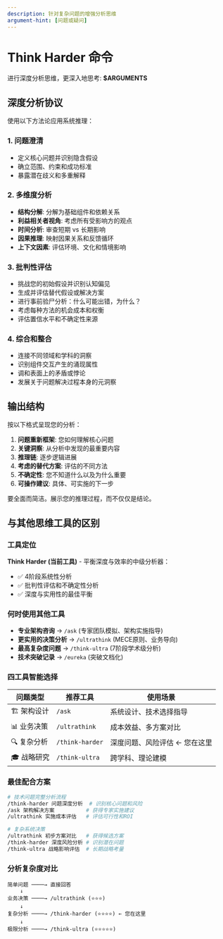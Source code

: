 ```yaml
---
description: 针对复杂问题的增强分析思维
argument-hint: [问题或疑问]
---
```


# Think Harder 命令

进行深度分析思维，更深入地思考: **$ARGUMENTS**

## 深度分析协议

使用以下方法论应用系统推理：

### 1. 问题澄清

- 定义核心问题并识别隐含假设
- 确立范围、约束和成功标准
- 暴露潜在歧义和多重解释

### 2. 多维度分析

- **结构分解**: 分解为基础组件和依赖关系
- **利益相关者视角**: 考虑所有受影响方的观点
- **时间分析**: 审查短期 vs 长期影响
- **因果推理**: 映射因果关系和反馈循环
- **上下文因素**: 评估环境、文化和情境影响

### 3. 批判性评估

- 挑战您的初始假设并识别认知偏见
- 生成并评估替代假设或解决方案
- 进行事前验尸分析：什么可能出错，为什么？
- 考虑每种方法的机会成本和权衡
- 评估置信水平和不确定性来源

### 4. 综合和整合

- 连接不同领域和学科的洞察
- 识别组件交互产生的涌现属性
- 调和表面上的矛盾或悖论
- 发展关于问题解决过程本身的元洞察

## 输出结构

按以下格式呈现您的分析：

1. **问题重新框架**: 您如何理解核心问题
2. **关键洞察**: 从分析中发现的最重要内容
3. **推理链**: 逐步逻辑进展
4. **考虑的替代方案**: 评估的不同方法
5. **不确定性**: 您不知道什么以及为什么重要
6. **可操作建议**: 具体、可实施的下一步

要全面而简洁。展示您的推理过程，而不仅仅是结论。

## 与其他思维工具的区别

### 工具定位

**Think Harder (当前工具)** - 平衡深度与效率的中级分析器：
- ✅ 4阶段系统性分析
- ✅ 批判性评估和不确定性分析
- ✅ 深度与实用性的最佳平衡

### 何时使用其他工具

- **专业架构咨询** → `/ask` (专家团队模拟、架构实施指导)
- **更实用的决策分析** → `/ultrathink` (MECE原则、业务导向)
- **最高复杂度问题** → `/think-ultra` (7阶段学术级分析)
- **技术突破记录** → `/eureka` (突破文档化)

### 四工具智能选择

| 问题类型 | 推荐工具 | 使用场景 |
|----------|----------|----------|
| 🏗️ 架构设计 | `/ask` | 系统设计、技术选择指导 |
| 📊 业务决策 | `/ultrathink` | 成本效益、多方案对比 |
| 🔍 复杂分析 | `/think-harder` | 深度问题、风险评估 ← 您在这里 |
| 🎓 战略研究 | `/think-ultra` | 跨学科、理论建模 |

### 最佳配合方案

```bash
# 技术问题完整分析流程
/think-harder 问题深度分析  # 识别核心问题和风险
/ask 架构解决方案          # 获得专家实施建议
/ultrathink 实施成本评估   # 评估可行性和ROI

# 复杂系统决策
/ultrathink 初步方案对比   # 获得候选方案
/think-harder 深度风险分析 # 识别潜在问题 
/think-ultra 战略影响评估  # 长期战略考量
```

### 分析复杂度对比

```
简单问题 ────→ 直接回答
    ↓
业务决策 ────→ /ultrathink (⭐⭐⭐)
    ↓  
复杂分析 ────→ /think-harder (⭐⭐⭐⭐) ← 您在这里
    ↓
极限分析 ────→ /think-ultra (⭐⭐⭐⭐⭐)
```